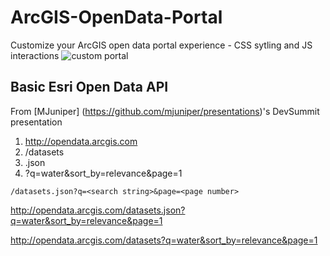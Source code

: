 # ArcGIS-OpenData-Portal

Customize your ArcGIS open data portal experience - CSS sytling and JS interactions
![custom portal](http://gis.wirapids.org/images/opendata.png)

## Basic Esri Open Data API  
From [MJuniper] (https://github.com/mjuniper/presentations)'s DevSummit presentation

1. http://opendata.arcgis.com
2. /datasets
3. .json
4. ?q=water&sort_by=relevance&page=1

`/datasets.json?q=<search string>&page=<page number>`

http://opendata.arcgis.com/datasets.json?q=water&sort_by=relevance&page=1

http://opendata.arcgis.com/datasets?q=water&sort_by=relevance&page=1
